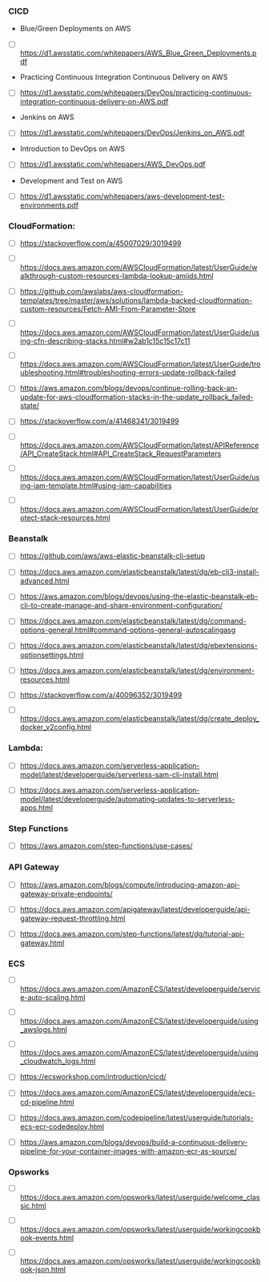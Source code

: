 
<!---
liuhory/liuhory is a ✨ special ✨ repository because its `README.md` (this file) appears on your GitHub profile.
AWS reading list
--->




### CICD

- Blue/Green Deployments on AWS

- [ ] https://d1.awsstatic.com/whitepapers/AWS_Blue_Green_Deployments.pdf

- Practicing Continuous Integration Continuous Delivery on AWS
- [ ] https://d1.awsstatic.com/whitepapers/DevOps/practicing-continuous-integration-continuous-delivery-on-AWS.pdf

- Jenkins on AWS
- [ ] https://d1.awsstatic.com/whitepapers/DevOps/Jenkins_on_AWS.pdf

- Introduction to DevOps on AWS
- [ ] https://d1.awsstatic.com/whitepapers/AWS_DevOps.pdf

- Development and Test on AWS
- [ ] https://d1.awsstatic.com/whitepapers/aws-development-test-environments.pdf


### CloudFormation:

- [ ] https://stackoverflow.com/a/45007029/3019499

- [ ] https://docs.aws.amazon.com/AWSCloudFormation/latest/UserGuide/walkthrough-custom-resources-lambda-lookup-amiids.html

- [ ] https://github.com/awslabs/aws-cloudformation-templates/tree/master/aws/solutions/lambda-backed-cloudformation-custom-resources/Fetch-AMI-From-Parameter-Store

- [ ] https://docs.aws.amazon.com/AWSCloudFormation/latest/UserGuide/using-cfn-describing-stacks.html#w2ab1c15c15c17c11

- [ ] https://docs.aws.amazon.com/AWSCloudFormation/latest/UserGuide/troubleshooting.html#troubleshooting-errors-update-rollback-failed

- [ ] https://aws.amazon.com/blogs/devops/continue-rolling-back-an-update-for-aws-cloudformation-stacks-in-the-update_rollback_failed-state/

- [ ] https://stackoverflow.com/a/41468341/3019499

- [ ] https://docs.aws.amazon.com/AWSCloudFormation/latest/APIReference/API_CreateStack.html#API_CreateStack_RequestParameters

- [ ] https://docs.aws.amazon.com/AWSCloudFormation/latest/UserGuide/using-iam-template.html#using-iam-capabilities

- [ ] https://docs.aws.amazon.com/AWSCloudFormation/latest/UserGuide/protect-stack-resources.html

### Beanstalk

- [ ] https://github.com/aws/aws-elastic-beanstalk-cli-setup

- [ ] https://docs.aws.amazon.com/elasticbeanstalk/latest/dg/eb-cli3-install-advanced.html

- [ ] https://aws.amazon.com/blogs/devops/using-the-elastic-beanstalk-eb-cli-to-create-manage-and-share-environment-configuration/

- [ ] https://docs.aws.amazon.com/elasticbeanstalk/latest/dg/command-options-general.html#command-options-general-autoscalingasg

- [ ] https://docs.aws.amazon.com/elasticbeanstalk/latest/dg/ebextensions-optionsettings.html

- [ ] https://docs.aws.amazon.com/elasticbeanstalk/latest/dg/environment-resources.html

- [ ] https://stackoverflow.com/a/40096352/3019499

- [ ] https://docs.aws.amazon.com/elasticbeanstalk/latest/dg/create_deploy_docker_v2config.html

### Lambda:

- [ ] https://docs.aws.amazon.com/serverless-application-model/latest/developerguide/serverless-sam-cli-install.html

- [ ] https://docs.aws.amazon.com/serverless-application-model/latest/developerguide/automating-updates-to-serverless-apps.html

### Step Functions

- [ ] https://aws.amazon.com/step-functions/use-cases/

### API Gateway

- [ ] https://aws.amazon.com/blogs/compute/introducing-amazon-api-gateway-private-endpoints/

- [ ] https://docs.aws.amazon.com/apigateway/latest/developerguide/api-gateway-request-throttling.html

- [ ] https://docs.aws.amazon.com/step-functions/latest/dg/tutorial-api-gateway.html



### ECS

- [ ] https://docs.aws.amazon.com/AmazonECS/latest/developerguide/service-auto-scaling.html

- [ ] https://docs.aws.amazon.com/AmazonECS/latest/developerguide/using_awslogs.html

- [ ] https://docs.aws.amazon.com/AmazonECS/latest/developerguide/using_cloudwatch_logs.html

- [ ] https://ecsworkshop.com/introduction/cicd/

- [ ] https://docs.aws.amazon.com/AmazonECS/latest/developerguide/ecs-cd-pipeline.html

- [ ] https://docs.aws.amazon.com/codepipeline/latest/userguide/tutorials-ecs-ecr-codedeploy.html

- [ ] https://aws.amazon.com/blogs/devops/build-a-continuous-delivery-pipeline-for-your-container-images-with-amazon-ecr-as-source/



### Opsworks

- [ ] https://docs.aws.amazon.com/opsworks/latest/userguide/welcome_classic.html

- [ ] https://docs.aws.amazon.com/opsworks/latest/userguide/workingcookbook-events.html

- [ ] https://docs.aws.amazon.com/opsworks/latest/userguide/workingcookbook-json.html
